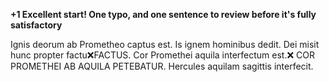 **+1 Excellent start! One typo, and one sentence to review before it's fully satisfactory**

Ignis deorum ab Prometheo captus est. Is ignem hominibus dedit. Dei misit hunc propter factu❌FACTUS. Cor Promethei aquila 
interfectum est.❌ COR PROMETHEI AB AQUILA PETEBATUR. Hercules aquilam sagittis interfecit. 
